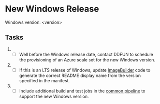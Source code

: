 # New Windows Release

Windows version: &lt;version&gt;

## Tasks

1. - [ ] Well before the Windows release date, contact DDFUN to schedule the provisioning of an Azure scale set for the new Windows version.
2. - [ ] If this is an LTS release of Windows, update [ImageBuilder](https://github.com/dotnet/docker-tools/blob/main/src/Microsoft.DotNet.ImageBuilder/src/McrTagsMetadataGenerator.cs) code to generate the correct README display name from the version specified in the manifest.
3. - [ ] Include additional build and test jobs in the [common pipeline](https://github.com/dotnet/docker-tools/blob/main/eng/common/templates/stages/build-test-publish-repo.yml) to support the new Windows version.
